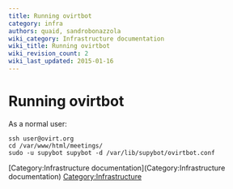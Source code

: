 ```yaml
---
title: Running ovirtbot
category: infra
authors: quaid, sandrobonazzola
wiki_category: Infrastructure documentation
wiki_title: Running ovirtbot
wiki_revision_count: 2
wiki_last_updated: 2015-01-16
---
```


# Running ovirtbot

As a normal user:

    ssh user@ovirt.org
    cd /var/www/html/meetings/
    sudo -u supybot supybot -d /var/lib/supybot/ovirtbot.conf

[Category:Infrastructure documentation](Category:Infrastructure documentation) <Category:Infrastructure>
